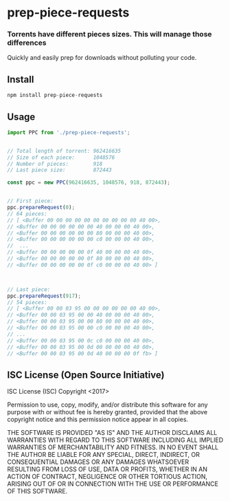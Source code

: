 # prep-piece-requests

### Torrents have different pieces sizes. This will manage those differences

Quickly and easily prep for downloads without polluting your code.

## Install

``` typescript
npm install prep-piece-requests
```

## Usage
``` typescript
import PPC from './prep-piece-requests';


// Total length of torrent: 962416635
// Size of each piece:      1048576
// Number of pieces:        918
// Last piece size:         872443

const ppc = new PPC(962416635, 1048576, 918, 872443);


// First piece:
ppc.prepareRequest(0);
// 64 pieces:
// [ <Buffer 00 00 00 00 00 00 00 00 00 00 40 00>,
// <Buffer 00 00 00 00 00 00 40 00 00 00 40 00>,
// <Buffer 00 00 00 00 00 00 80 00 00 00 40 00>,
// <Buffer 00 00 00 00 00 00 c0 00 00 00 40 00>,
//  ...
// <Buffer 00 00 00 00 00 0f 40 00 00 00 40 00>,
// <Buffer 00 00 00 00 00 0f 80 00 00 00 40 00>,
// <Buffer 00 00 00 00 00 0f c0 00 00 00 40 00> ]



// Last piece:
ppc.prepareRequest(917);
// 54 pieces:
// [ <Buffer 00 00 03 95 00 00 00 00 00 00 40 00>,
// <Buffer 00 00 03 95 00 00 40 00 00 00 40 00>,
// <Buffer 00 00 03 95 00 00 80 00 00 00 40 00>,
// <Buffer 00 00 03 95 00 00 c0 00 00 00 40 00>,
// ...
// <Buffer 00 00 03 95 00 0c c0 00 00 00 40 00>,
// <Buffer 00 00 03 95 00 0d 00 00 00 00 40 00>,
// <Buffer 00 00 03 95 00 0d 40 00 00 00 0f fb> ]

```

## ISC License (Open Source Initiative)

ISC License (ISC)
Copyright <2017> <Craig OConnor>

Permission to use, copy, modify, and/or distribute this software for any purpose with or without fee is hereby granted, provided that the above copyright notice and this permission notice appear in all copies.

THE SOFTWARE IS PROVIDED "AS IS" AND THE AUTHOR DISCLAIMS ALL WARRANTIES WITH REGARD TO THIS SOFTWARE INCLUDING ALL IMPLIED WARRANTIES OF MERCHANTABILITY AND FITNESS. IN NO EVENT SHALL THE AUTHOR BE LIABLE FOR ANY SPECIAL, DIRECT, INDIRECT, OR CONSEQUENTIAL DAMAGES OR ANY DAMAGES WHATSOEVER RESULTING FROM LOSS OF USE, DATA OR PROFITS, WHETHER IN AN ACTION OF CONTRACT, NEGLIGENCE OR OTHER TORTIOUS ACTION, ARISING OUT OF OR IN CONNECTION WITH THE USE OR PERFORMANCE OF THIS SOFTWARE.
